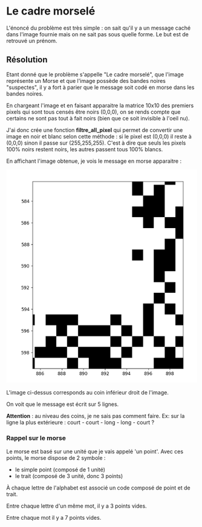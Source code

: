 # Le cadre morselé

L'énoncé du problème est très simple : on sait qu'il y a un message caché dans l'image fournie mais on ne sait pas sous quelle forme. Le but est de retrouvé un prénom.

## Résolution

Etant donné que le problème s'appelle "Le cadre morselé", que l'image représente un Morse et que l'image possède des bandes noires "suspectes", il y a fort à parier que le message soit codé en morse dans les bandes noires.

En chargeant l'image et en faisant apparaitre la matrice 10x10 des premiers pixels qui sont tous censés être noirs (0,0,0), on se rends compte que certains ne sont pas tout à fait noirs (bien que ce soit invisible à l'oeil nu).

J'ai donc crée une fonction **filtre_all_pixel** qui permet de convertir une image en noir et blanc selon cette méthode : si le pixel est (0,0,0) il reste à (0,0,0) sinon il passe sur (255,255,255). C'est à dire que seuls les pixels 100% noirs restent noirs, les autres passent tous 100% blancs.

En affichant l'image obtenue, je vois le message en morse apparaitre :

![image_bordure_morse](/le_cadre_morsele/src/pixel.png)

L'image ci-dessus corresponds au coin inférieur droit de l'image.

On voit que le message est écrit sur 5 lignes.

**Attention** : au niveau des coins, je ne sais pas comment faire. Ex: sur la ligne la plus extérieure : court - court - long - long - court ?

### Rappel sur le morse

Le morse est basé sur une unité que je vais appelé 'un point'. Avec ces points, le morse dispose de 2 symbole : 
- le simple point (composé de 1 unité)
- le trait (composé de 3 unité, donc 3 points)

 À chaque lettre de l'alphabet est associé un code composé de point et de trait.

Entre chaque lettre d'un même mot, il y a 3 points vides.

Entre chaque mot il y a 7 points vides.